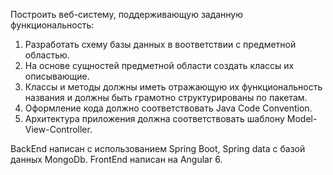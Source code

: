 Построить веб-систему, поддерживающую заданную функциональность:
1. Разработать схему базы данных в воответствии с предметной областью.
2. На основе сущностей предметной области создать классы их описывающие.
3. Классы и методы должны иметь отражающую их функциональность названия
и должны быть грамотно структурированы по пакетам.
4. Оформление кода должно соответствовать Java Code Convention.
5. Архитектура приложения должна соответствовать шаблону Model-View-Controller.

BackEnd написан с использованием Spring Boot, Spring data с  базой данных MongoDb.
FrontEnd написан на Angular 6.